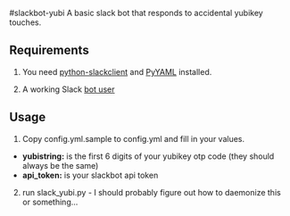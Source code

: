 #slackbot-yubi
A basic slack bot that responds to accidental yubikey touches.

Requirements
-----
1. You need [python-slackclient](https://github.com/slackhq/python-slackclient) and [PyYAML](http://pyyaml.org/) installed.

2. A working Slack [bot user](https://api.slack.com/bot-users)

Usage
-----
1. Copy config.yml.sample to config.yml and fill in your values.
  * **yubistring:** is the first 6 digits of your yubikey otp code (they should always be the same)
  * **api_token:** is your slackbot api token

2. run slack_yubi.py - I should probably figure out how to daemonize this or something...
